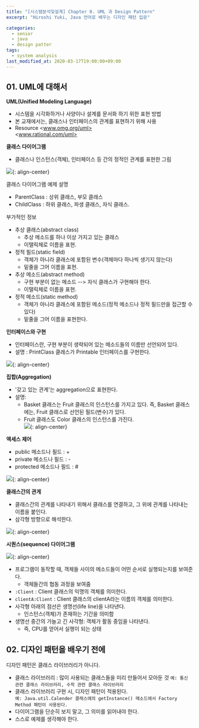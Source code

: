 ```yaml
---
title: "[시스템분석및설계] Chapter 0. UML 과 Design Pattern"  
excerpt: "Hiroshi Yuki, Java 언어로 배우는 디자인 패턴 입문"  

categories: 
  - senior
  - java
  - design patter
tags:
  - system analysis
last_modified_at: 2020-03-17T19:00:00+09:00  
---  
```


## 01. UML에 대해서
**UML(Unified Modeling Language)**  
  - 시스템을 시각화하거나 사양이나 설계를 문서화 하기 위한 표현 방법
  - 본 교재에서는, 클래스나 인터페이스의 관계를 표현하기 위해 사용
  - Resource
    <www.omg.org/uml>  
    <www.rational.com/uml>  

**클래스 다이어그램**  
  - 클래스나 인스턴스(객체), 인터페이스 등 간의 정적인 관계를 표현한 그림  

![](https://eliotjang.github.io/assets/images/system-analysis/ch00-1.png){: align-center}  

클래스 다이어그램 예제 설명  
  - ParentClass : 상위 클래스, 부모 클래스
  - ChildClass : 하위 클래스, 파생 클래스, 자식 클래스. 

부가적인 정보  
  - 추상 클래스(abstract class)  
    - 추상 메소드를 하나 이상 가지고 있는 클래스
    - 이탤릭체로 이름을 표현. 
  - 정적 필드(static field)  
    - 객체가 아니라 클래스에 포함된 변수(객체마다 하나씩 생기지 않는다)
    - 밑줄을 그어 이름을 표현.  
  - 추상 메소드(abstract method)  
    - 구현 부분이 없는 메소드 --> 자식 클래스가 구현해야 한다.  
    - 이탤릭체로 이름을 표현. 
  - 정적 메소드(static method)  
    - 객체가 아니라 클래스에 포함된 메소드(정적 메소드나 정적 필드만을 접근할 수 있다) 
    - 밑줄을 그어 이름을 표현한다.  

**인터페이스와 구현**
  - 인터페이스란, 구현 부분이 생략되어 있는 메소드들의 이름만 선언되어 있다.
  - 설명 : PrintClass 클래스가 Printable 인터페이스를 구현한다.  

![](https://eliotjang.github.io/assets/images/system-analysis/ch00-2.png){: align-center}  

**집합(Aggregation)**  
  - '갖고 있는 관계'는 aggregation으로 표현한다.  
  - 설명:  
    - Basket 클래스는 Fruit 클래스의 인스턴스를 가지고 있다. 즉, Basket 클래스에는, Fruit 클래스로 선언된 필드(변수)가 있다.  
    - Fruit 클래스도 Color 클래스의 인스턴스를 가진다.  
![](https://eliotjang.github.io/assets/images/system-analysis/ch00-3.png){: align-center}  

**액세스 제어**
  - public 메소드나 필드 : +
  - private 메소드나 필드 : -
  - protected 메소드나 필드 : #  

![](https://eliotjang.github.io/assets/images/system-analysis/ch00-4.png){: align-center}  

**클래스간의 관게**
  - 클래스간의 관계를 나타내기 위해서 클래스를 연결하고, 그 위에 관계를 나타내는 이름을 붙인다.  
  - 삼각형 방향으로 해석한다.  

![](https://eliotjang.github.io/assets/images/system-analysis/ch00-5.png){: align-center}  

**시퀀스(sequence) 다이어그램**  

![](https://eliotjang.github.io/assets/images/system-analysis/ch00-6.png){: align-center}  
  - 프로그램이 동작할 때, 객체들 사이의 메소드들이 어떤 순서로 실행되는지를 보여준다.  
    - 객체들간의 협동 과정을 보여줌
  - `:Client` : Client 클래스의 익명의 객체를 의미한다.  
  - `clientA:Client` : Client 클래스의 clientA라는 이름의 객체를 의미한다. 
  - 사각형 아래의 점선은 생명선(life line)을 나타낸다. 
    - 인스턴스(객체)가 존재하는 기간을 의미함
  - 생명선 중간의 가늘고 긴 사각형: 객체가 활동 중임을 나타낸다. 
    - 즉, CPU를 얻어서 실행이 되는 상태  

## 02. 디자인 패턴을 배우기 전에  

디자인 패턴은 클래스 라이브러리가 아니다. 
  - 클래스 라이브러리 : 많이 사용되는 클래스들을 미리 만들어서 모아둔 것
    `예: 통신 관련 클래스 라이브러리, 수학 관련 클래스 라이브러리`
  - 클래스 라이브러리 구현 시, 디자인 패턴이 적용된다.  
    `예: Java.util.Calender 클래스에의 getInstance() 메소드에서 Factory Method 패턴이 사용된다.` 
  - 다이어그램을 단순히 보지 말고, 그 의미를 읽어내야 한다.  
  - 스스로 예제를 생각해야 한다.  


